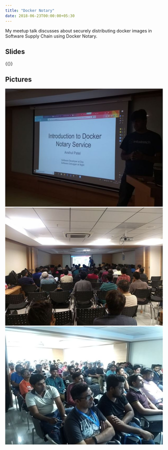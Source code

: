 ```yaml
---
title: "Docker Notary"
date: 2018-06-23T00:00:00+05:30
---
```



My meetup talk discusses about securely distributing docker images
in Software Supply Chain using Docker Notary.

<!--more-->

## Slides

<!-- markdownlint-disable-next-line MD033 -->
{{<slideshare eJ3n9q1bdOVh0T>}}

## Pictures

![notary_sterlite_tech_1](/meetup_pics/notary_sterlite_tech_1.jpeg)
![notary_sterlite_tech_2](/meetup_pics/notary_sterlite_tech_2.jpeg)
![notary_sterlite_tech_3](/meetup_pics/notary_sterlite_tech_3.jpeg)
